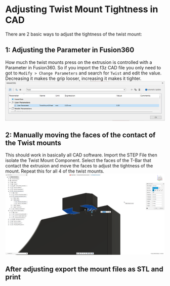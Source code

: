 # Adjusting Twist Mount Tightness in CAD
There are 2 basic ways to adjust the tightness of the twist mount:
## 1: Adjusting the Parameter in Fusion360
How much the twist mounts press on the extrusion is controlled with a Parameter in Fusion360. So if you import the f3z CAD file you only need to got to `Modify > Change Parameters` and search for `Twist` and edit the value. Decreasing it makes the grip looser, increasing it makes it tighter.
![F360 Parameter](images/cad_twist_tightness/F360_Parameter.png)
## 2: Manually moving the faces of the contact of the Twist mounts
This should work in basically all CAD software. Import the STEP File then isolate the Twist Mount Component.
Select the faces of the T-Bar that contact the extrusion and move the faces to adjust the tightness of the mount. Repeat this for all 4 of the twist mounts.
![Move Faces](images/cad_twist_tightness/Move_Face.png)

## After adjusting export the mount files as STL and print